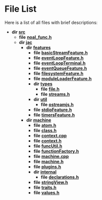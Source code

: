 
# File List

Here is a list of all files with brief descriptions:


* **dir** [**src**](dir_68267d1309a1af8e8297ef4c3efbcdba.md)     
    * **file** [**noal\_func.h**](noal__func_8h.md)     
    * **dir** [**jac**](dir_256037ad7d0c306238e2bc4f945d341d.md)     
        * **dir** [**features**](dir_6f95e06b732314161804ab1ef73c9681.md)     
            * **file** [**basicStreamFeature.h**](basicStreamFeature_8h.md)     
            * **file** [**eventLoopFeature.h**](eventLoopFeature_8h.md)     
            * **file** [**eventLoopTerminal.h**](eventLoopTerminal_8h.md)     
            * **file** [**eventQueueFeature.h**](eventQueueFeature_8h.md)     
            * **file** [**filesystemFeature.h**](filesystemFeature_8h.md)     
            * **file** [**moduleLoaderFeature.h**](moduleLoaderFeature_8h.md)     
            * **dir** [**types**](dir_7e10f281dae724a55a0e1ba0acd02229.md)     
                * **file** [**file.h**](file_8h.md)     
                * **file** [**streams.h**](streams_8h.md)     
            * **dir** [**util**](dir_8745a1fa89e3088deda48338e7669502.md)     
                * **file** [**ostreamjs.h**](ostreamjs_8h.md)     
            * **file** [**stdioFeature.h**](stdioFeature_8h.md)     
            * **file** [**timersFeature.h**](timersFeature_8h.md)     
        * **dir** [**machine**](dir_10e7d6e7bc593e38e57ffe1bab5ed259.md)     
            * **file** [**atom.h**](atom_8h.md)     
            * **file** [**class.h**](class_8h.md)     
            * **file** [**context.cpp**](context_8cpp.md)     
            * **file** [**context.h**](context_8h.md)     
            * **file** [**funcUtil.h**](funcUtil_8h.md)     
            * **file** [**functionFactory.h**](functionFactory_8h.md)     
            * **file** [**machine.cpp**](machine_8cpp.md)     
            * **file** [**machine.h**](machine_8h.md)     
            * **file** [**plugins.h**](plugins_8h.md)     
            * **dir** [**internal**](dir_f815192ecbd68c2ad40e839ff65387cf.md)     
                * **file** [**declarations.h**](declarations_8h.md)     
            * **file** [**stringView.h**](stringView_8h.md)     
            * **file** [**traits.h**](traits_8h.md)     
            * **file** [**values.h**](values_8h.md)     

